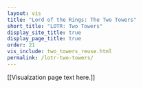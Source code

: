 ```yaml
---
layout: vis
title: "Lord of the Rings: The Two Towers"
short_title: "LOTR: Two Towers"
display_site_title: true
display_page_title: true
order: 21
vis_include: two_towers_reuse.html
permalink: /lotr-two-towers/
---
```


[[Visualzation page text here.]]
